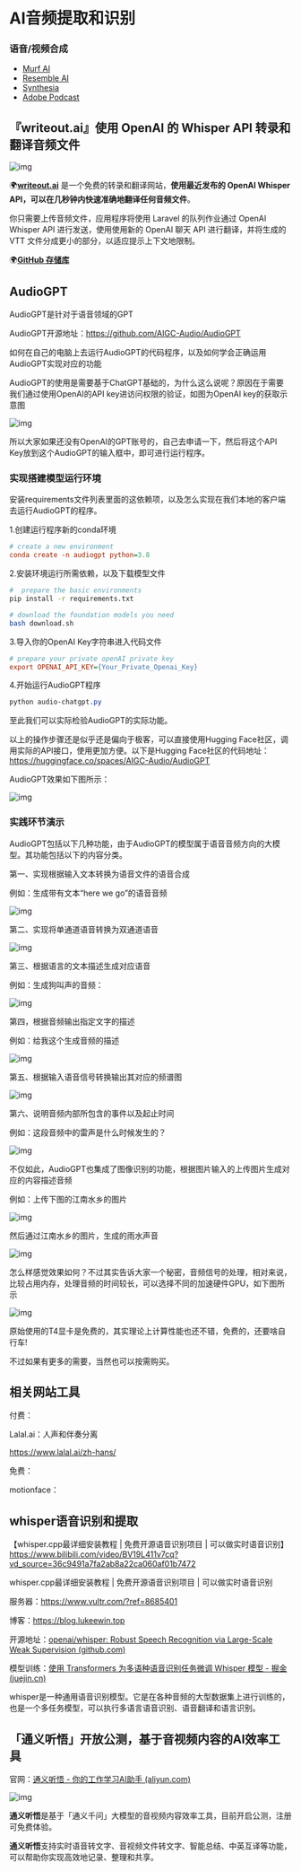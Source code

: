 # AI音频提取和识别

### 语音/视频合成

- [Murf AI](https://murf.ai/)  
- [Resemble AI](https://www.resemble.ai/)  
- [Synthesia](https://www.synthesia.io/)  
- [Adobe Podcast](https://podcast.adobe.com/)

## 『writeout.ai』使用 OpenAI 的 Whisper API 转录和翻译音频文件

![img](https://p3-juejin.byteimg.com/tos-cn-i-k3u1fbpfcp/351de51fe20449648a69182f759dd26e~tplv-k3u1fbpfcp-zoom-in-crop-mark:1512:0:0:0.awebp)

🌍[**writeout.ai**](https://writeout.ai/) 是一个免费的转录和翻译网站，**使用最近发布的 OpenAI Whisper API，可以在几秒钟内快速准确地翻译任何音频文件**。

你只需要上传音频文件，应用程序将使用 Laravel 的队列作业通过 OpenAI Whisper API 进行发送，使用使用新的 OpenAI 聊天 API 进行翻译，并将生成的 VTT 文件分成更小的部分，以适应提示上下文地限制。

🌍[**GitHub 存储库**](https://github.com/beyondcode/writeout.ai)

## AudioGPT

AudioGPT是针对于语音领域的GPT

AudioGPT开源地址：<https://github.com/AIGC-Audio/AudioGPT>

如何在自己的电脑上去运行AudioGPT的代码程序，以及如何学会正确运用AudioGPT实现对应的功能

AudioGPT的使用是需要基于ChatGPT基础的，为什么这么说呢？原因在于需要我们通过使用OpenAI的API key进访问权限的验证，如图为OpenAI key的获取示意图

![img](https://p3-juejin.byteimg.com/tos-cn-i-k3u1fbpfcp/fb9c80968b704897baea18a67b5f2d67~tplv-k3u1fbpfcp-zoom-in-crop-mark:1512:0:0:0.awebp)

所以大家如果还没有OpenAI的GPT账号的，自己去申请一下，然后将这个API Key放到这个AudioGPT的输入框中，即可进行运行程序。

### 实现搭建模型运行环境

安装requirements文件列表里面的这依赖项，以及怎么实现在我们本地的客户端去运行AudioGPT的程序。

1.创建运行程序新的conda环境

```ini
# create a new environment
conda create -n audiogpt python=3.8
```

2.安装环境运行所需依赖，以及下载模型文件

```bash
#  prepare the basic environments
pip install -r requirements.txt

# download the foundation models you need
bash download.sh
```

3.导入你的OpenAI Key字符串进入代码文件

```ini
# prepare your private openAI private key
export OPENAI_API_KEY={Your_Private_Openai_Key}
```

4.开始运行AudioGPT程序

```css
python audio-chatgpt.py
```

至此我们可以实际检验AudioGPT的实际功能。

以上的操作步骤还是似乎还是偏向于极客，可以直接使用Hugging Face社区，调用实际的API接口，使用更加方便。以下是Hugging Face社区的代码地址：<https://huggingface.co/spaces/AIGC-Audio/AudioGPT>

AudioGPT效果如下图所示：

![img](https://p3-juejin.byteimg.com/tos-cn-i-k3u1fbpfcp/1a3f30da68d64e4a95b6c0df327344ef~tplv-k3u1fbpfcp-zoom-in-crop-mark:1512:0:0:0.awebp)

### 实践环节演示

AudioGPT包括以下几种功能，由于AudioGPT的模型属于语音音频方向的大模型。其功能包括以下的内容分类。

第一、实现根据输入文本转换为语音文件的语音合成

例如：生成带有文本“here we go”的语音音频

![img](https://p3-juejin.byteimg.com/tos-cn-i-k3u1fbpfcp/ec620b8733ea47989b812931239daa7a~tplv-k3u1fbpfcp-zoom-in-crop-mark:1512:0:0:0.awebp)

第二、实现将单通道语音转换为双通道语音

![img](https://p3-juejin.byteimg.com/tos-cn-i-k3u1fbpfcp/e4ae0cde387543e7b0b02c151a894322~tplv-k3u1fbpfcp-zoom-in-crop-mark:1512:0:0:0.awebp)

第三、根据语言的文本描述生成对应语音

例如：生成狗叫声的音频：

![img](https://p3-juejin.byteimg.com/tos-cn-i-k3u1fbpfcp/d79aa8f092ca4bd292bb4e97abbaf2bc~tplv-k3u1fbpfcp-zoom-in-crop-mark:1512:0:0:0.awebp)

第四，根据音频输出指定文字的描述

例如：给我这个生成音频的描述

![img](https://p3-juejin.byteimg.com/tos-cn-i-k3u1fbpfcp/ca4daef5a12642c89cc46145951d8c81~tplv-k3u1fbpfcp-zoom-in-crop-mark:1512:0:0:0.awebp)

第五、根据输入语音信号转换输出其对应的频谱图

![img](https://p3-juejin.byteimg.com/tos-cn-i-k3u1fbpfcp/77be793ccc7a4d2a87b56dfbd56c749d~tplv-k3u1fbpfcp-zoom-in-crop-mark:1512:0:0:0.awebp)

第六、说明音频内部所包含的事件以及起止时间

例如：这段音频中的雷声是什么时候发生的？

![img](https://p3-juejin.byteimg.com/tos-cn-i-k3u1fbpfcp/fd77b0b21cd14a92ba866f2aea967e7d~tplv-k3u1fbpfcp-zoom-in-crop-mark:1512:0:0:0.awebp)

不仅如此，AudioGPT也集成了图像识别的功能，根据图片输入的上传图片生成对应的内容描述音频

例如：上传下图的江南水乡的图片

![img](https://p3-juejin.byteimg.com/tos-cn-i-k3u1fbpfcp/c2d9afcd23f74766938ce011e4b104c5~tplv-k3u1fbpfcp-zoom-in-crop-mark:1512:0:0:0.awebp)

然后通过江南水乡的图片，生成的雨水声音

![img](https://p3-juejin.byteimg.com/tos-cn-i-k3u1fbpfcp/b8ccec5373ef4fa9b1966380cac6a6ee~tplv-k3u1fbpfcp-zoom-in-crop-mark:1512:0:0:0.awebp)

怎么样感觉效果如何？不过其实告诉大家一个秘密，音频信号的处理，相对来说，比较占用内存，处理音频的时间较长，可以选择不同的加速硬件GPU，如下图所示

![img](https://p3-juejin.byteimg.com/tos-cn-i-k3u1fbpfcp/d786f41a3092475c9235f0fb14286b8e~tplv-k3u1fbpfcp-zoom-in-crop-mark:1512:0:0:0.awebp)

原始使用的T4显卡是免费的，其实理论上计算性能也还不错，免费的，还要啥自行车!

不过如果有更多的需要，当然也可以按需购买。

## 相关网站工具

付费：

Lalal.ai：人声和伴奏分离

<https://www.lalal.ai/zh-hans/>

免费：

motionface：

## whisper语音识别和提取

【whisper.cpp最详细安装教程 | 免费开源语音识别项目 | 可以做实时语音识别】<https://www.bilibili.com/video/BV19L411v7cq?vd_source=36c9491a7fa2ab8a22ca060af01b7472>

whisper.cpp最详细安装教程 | 免费开源语音识别项目 | 可以做实时语音识别

服务器：<https://www.vultr.com/?ref=8685401>

博客：<https://blog.lukeewin.top>

开源地址：[openai/whisper: Robust Speech Recognition via Large-Scale Weak Supervision (github.com)](https://github.com/openai/whisper)

模型训练：[使用 Transformers 为多语种语音识别任务微调 Whisper 模型 - 掘金 (juejin.cn)](https://juejin.cn/post/7249286405024432185)

whisper是一种通用语音识别模型。它是在各种音频的大型数据集上进行训练的，也是一个多任务模型，可以执行多语言语音识别、语音翻译和语言识别。

## 「通义听悟」开放公测，基于音视频内容的AI效率工具

官网：[通义听悟 - 你的工作学习AI助手 (aliyun.com)](https://tingwu.aliyun.com/)

![img](https://p3-juejin.byteimg.com/tos-cn-i-k3u1fbpfcp/c0d1b4c3899447c1ba4818f56ed9eb2c~tplv-k3u1fbpfcp-zoom-in-crop-mark:1512:0:0:0.awebp)

**通义听悟**是基于「通义千问」大模型的音视频内容效率工具，目前开启公测，注册可免费体验。

**通义听悟**支持实时语音转文字、音视频文件转文字、智能总结、中英互译等功能，可以帮助你实现高效地记录、整理和共享。
